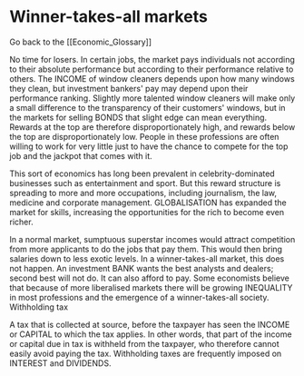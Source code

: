 # Winner-takes-all markets

Go back to the [[Economic_Glossary]]


No time for losers. In certain jobs, the market pays individuals not according to their absolute performance but according to their performance relative to others. The INCOME of window cleaners depends upon how many windows they clean, but investment bankers' pay may depend upon their performance ranking. Slightly more talented window cleaners will make only a small difference to the transparency of their customers' windows, but in the markets for selling BONDS that slight edge can mean everything. Rewards at the top are therefore disproportionately high, and rewards below the top are disproportionately low. People in these professions are often willing to work for very little just to have the chance to compete for the top job and the jackpot that comes with it.

This sort of economics has long been prevalent in celebrity-dominated businesses such as entertainment and sport. But this reward structure is spreading to more and more occupations, including journalism, the law, medicine and corporate management. GLOBALISATION has expanded the market for skills, increasing the opportunities for the rich to become even richer.

In a normal market, sumptuous superstar incomes would attract competition from more applicants to do the jobs that pay them. This would then bring salaries down to less exotic levels. In a winner-takes-all market, this does not happen. An investment BANK wants the best analysts and dealers; second best will not do. It can also afford to pay. Some economists believe that because of more liberalised markets there will be growing INEQUALITY in most professions and the emergence of a winner-takes-all society.
Withholding tax

A tax that is collected at source, before the taxpayer has seen the INCOME or CAPITAL to which the tax applies. In other words, that part of the income or capital due in tax is withheld from the taxpayer, who therefore cannot easily avoid paying the tax. Withholding taxes are frequently imposed on INTEREST and DIVIDENDS.

